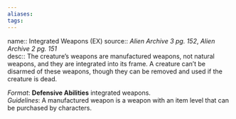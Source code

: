 ```yaml
---
aliases: 
tags: 
---
```


name:: Integrated Weapons (EX)
source:: _Alien Archive 3 pg. 152_, _Alien Archive 2 pg. 151_  
desc:: The creature’s weapons are manufactured weapons, not natural weapons, and they are integrated into its frame. A creature can’t be disarmed of these weapons, though they can be removed and used if the creature is dead.

_Format_: **Defensive Abilities** integrated weapons.  
_Guidelines_: A manufactured weapon is a weapon with an item level that can be purchased by characters.
